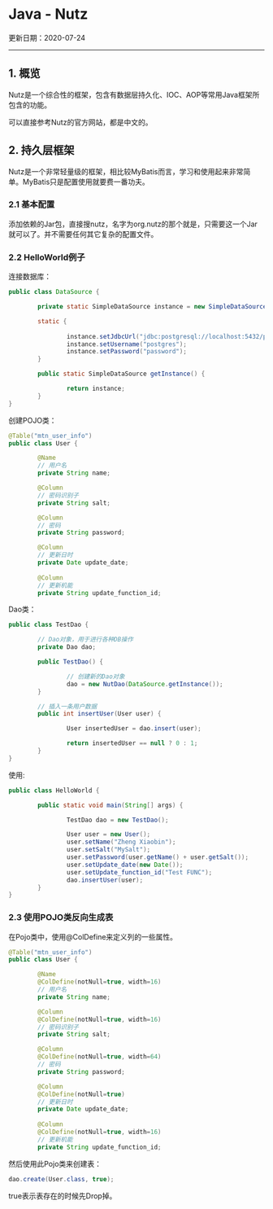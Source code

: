 # Java - Nutz

更新日期：2020-07-24

-------------------------------------

## 1. 概览

Nutz是一个综合性的框架，包含有数据层持久化、IOC、AOP等常用Java框架所包含的功能。

可以直接参考Nutz的官方网站，都是中文的。

## 2. 持久层框架

Nutz是一个非常轻量级的框架，相比较MyBatis而言，学习和使用起来非常简单。MyBatis只是配置使用就要费一番功夫。

### 2.1 基本配置

添加依赖的Jar包，直接搜nutz，名字为org.nutz的那个就是，只需要这一个Jar就可以了。并不需要任何其它复杂的配置文件。

### 2.2 HelloWorld例子

连接数据库：

```java
public class DataSource {

        private static SimpleDataSource instance = new SimpleDataSource();

        static {
                
                instance.setJdbcUrl("jdbc:postgresql://localhost:5432/postgres");
                instance.setUsername("postgres");
                instance.setPassword("password");
        }

        public static SimpleDataSource getInstance() {

                return instance;
        }
}
```

创建POJO类：

```java
@Table("mtn_user_info")
public class User {

        @Name
        // 用户名
        private String name;

        @Column
        // 密码识别子
        private String salt;

        @Column
        // 密码
        private String password;

        @Column
        // 更新日时
        private Date update_date;
         
        @Column
        // 更新机能
        private String update_function_id;
```

Dao类：

```java
public class TestDao {

        // Dao对象，用于进行各种DB操作
        private Dao dao;

        public TestDao() {

                // 创建新的Dao对象
                dao = new NutDao(DataSource.getInstance());
        }

        // 插入一条用户数据
        public int insertUser(User user) {

                User insertedUser = dao.insert(user);

                return insertedUser == null ? 0 : 1;
        }
}
```

使用:

```java
public class HelloWorld {

        public static void main(String[] args) {

                TestDao dao = new TestDao();

                User user = new User();
                user.setName("Zheng Xiaobin");
                user.setSalt("MySalt");
                user.setPassword(user.getName() + user.getSalt());
                user.setUpdate_date(new Date());
                user.setUpdate_function_id("Test FUNC");
                dao.insertUser(user);
        }
}
```

### 2.3 使用POJO类反向生成表

在Pojo类中，使用@ColDefine来定义列的一些属性。

```java
@Table("mtn_user_info")
public class User {

        @Name
        @ColDefine(notNull=true, width=16)
        // 用户名
        private String name;

        @Column
        @ColDefine(notNull=true, width=16)
        // 密码识别子
        private String salt;

        @Column
        @ColDefine(notNull=true, width=64)
        // 密码
        private String password;

        @Column
        @ColDefine(notNull=true)
        // 更新日时
        private Date update_date;
         
        @Column
        @ColDefine(notNull=true, width=16)
        // 更新机能
        private String update_function_id;
```

然后使用此Pojo类来创建表：

```java
dao.create(User.class, true);
```

true表示表存在的时候先Drop掉。
